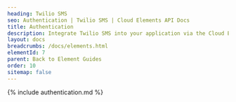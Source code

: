 ```yaml
---
heading: Twilio SMS
seo: Authentication | Twilio SMS | Cloud Elements API Docs
title: Authentication
description: Integrate Twilio SMS into your application via the Cloud Elements APIs.
layout: docs
breadcrumbs: /docs/elements.html
elementId: 7
parent: Back to Element Guides
order: 10
sitemap: false
---
```


{% include authentication.md %}
